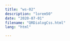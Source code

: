 ```yaml
---
title: "ws-02"
description: "lorem50"
date: "2020-07-01"
filename: "QRDialogCss.html"
lang: "html"

---
```

<style>
 #qrContainer {
   text-align: center;
 }
 #qrContainer img {
   max-width: 250px;
   max-height: 250px;
   margin-top: 8px;
 }
 #copyStatus {
   color: green;
   margin-top: 0.5em;
   text-align: center;
 }
</style>
